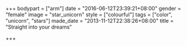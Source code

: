+++
bodypart = ["arm"]
date = "2016-06-12T23:39:21+08:00"
gender = "female"
image = "star_unicorn"
style = ["colourful"]
tags = ["color", "unicorn", "stars"]
made_date = "2013-11-12T22:38:26+08:00"
title = "Straight into your dreams"

+++

